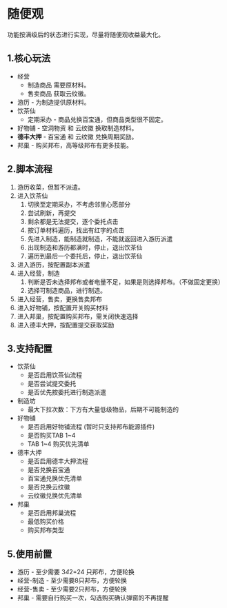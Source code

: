 # 随便观

功能按满级后的状态进行实现，尽量将随便观收益最大化。

## 1.核心玩法

- 经营
  - 制造商品 需要原材料。
  - 售卖商品 获取云纹徽。
- 游历 - 为制造提供原材料。
- 饮茶仙
  - 定期采办 - 商品兑换百宝通，但商品类型很不固定。
- 好物铺 - 空洞物资 和 云纹徽 换取制造材料。
- **德丰大押** - 百宝通 和 云纹徽 兑换周期奖励。
- 邦巢 - 购买邦布，高等级邦布有更多技能。

## 2.脚本流程

1. 游历收菜，但暂不派遣。
2. 进入饮茶仙
   1. 切换至定期采办，不考虑邻里心愿部分
   2. 尝试刷新，再提交
   3. 剩余都是无法提交，逐个委托点击
   4. 按订单材料遍历，找出有红字的点击
   5. 先进入制造，能制造就制造，不能就返回进入游历派遣
   6. 出现制造和游历都满时，停止，退出饮茶仙
   7. 遍历到最后一个委托后，停止，退出饮茶仙
3. 进入游历，按配置副本派遣
4. 进入经营，制造
   1. 判断是否未选择邦布或者电量不足，如果是则选择邦布。（不做固定更换）
   2. 选择可制造商品，进行制造。
5. 进入经营，售卖，更换售卖邦布
6. 进入好物铺，按配置开关购买材料
7. 进入邦巢，按配置购买邦布，需关闭快速选择
8. 进入德丰大押，按配置提交获取奖励

## 3.支持配置

- 饮茶仙
    - 是否启用饮茶仙流程
    - 是否尝试提交委托
    - 是否优先按委托进行制造派遣
- 制造坊
  - 最大下拉次数：下方有大量低级物品，后期不可能制造的
- 好物铺
  - 是否启用好物铺流程 (暂时只支持邦布能源插件)
  - 是否购买TAB 1~4
  - TAB 1~4 购买优先清单
- 德丰大押
  - 是否启用德丰大押流程
  - 是否兑换百宝通
  - 百宝通兑换优先清单
  - 是否兑换云纹徽
  - 云纹徽兑换优先清单
- 邦巢
  - 是否启用邦巢流程
  - 最低购买价格
  - 购买邦布类型

## 5.使用前置

- 游历 - 至少需要 3*4*2=24 只邦布，方便轮换
- 经营-制造 - 至少需要8只邦布，方便轮换
- 经营-售卖 - 至少需要2只邦布，方便轮换
- 邦巢 - 需要自行购买一次，勾选购买确认弹窗的不再提醒
